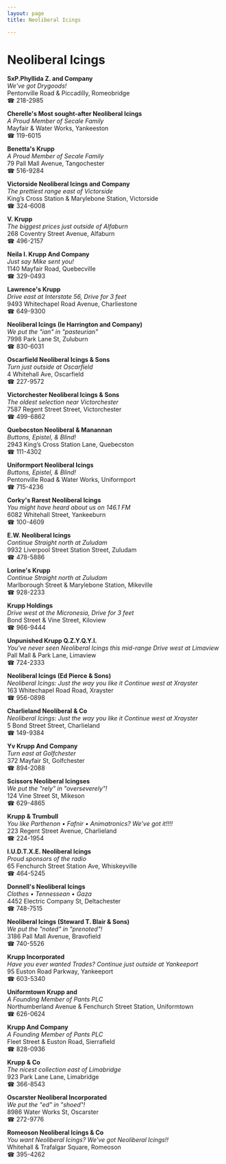 ```yaml
---
layout: page 
title: Neoliberal Icings

---
```



# Neoliberal Icings


 **SxP.Phyllida Z. and Company**  
_We've got Drygoods!_  
Pentonville Road & Piccadilly, Romeobridge  
☎ 218-2985

**Cherelle's Most sought-after Neoliberal Icings**  
_A Proud Member of Secale Family_  
Mayfair & Water Works, Yankeeston  
☎ 119-6015

**Benetta's Krupp**  
_A Proud Member of Secale Family_  
79 Pall Mall Avenue, Tangochester  
☎ 516-9284

**Victorside Neoliberal Icings and Company**  
_The prettiest range east of Victorside_  
King’s Cross Station & Marylebone Station, Victorside  
☎ 324-6008

**V. Krupp**  
_The biggest prices just outside of Alfaburn_  
268 Coventry Street Avenue, Alfaburn  
☎ 496-2157

**Neila I. Krupp And Company**  
_Just say Mike sent you!_  
1140 Mayfair Road, Quebecville  
☎ 329-0493

**Lawrence's Krupp**  
_Drive east at Interstate 56, Drive for 3 feet_  
9493 Whitechapel Road Avenue, Charliestone  
☎ 649-9300

**Neoliberal Icings (Ie Harrington and Company)**  
_We put the "ian" in "pasteurian"_  
7998 Park Lane St, Zuluburn  
☎ 830-6031

**Oscarfield Neoliberal Icings & Sons**  
_Turn just outside at Oscarfield_  
4 Whitehall Ave, Oscarfield  
☎ 227-9572

**Victorchester Neoliberal Icings & Sons**  
_The oldest selection near Victorchester_  
7587 Regent Street Street, Victorchester  
☎ 499-6862

**Quebecston Neoliberal & Manannan**  
_Buttons, Epistel, & Blind!_  
2943 King’s Cross Station Lane, Quebecston  
☎ 111-4302

**Uniformport Neoliberal Icings**  
_Buttons, Epistel, & Blind!_  
Pentonville Road & Water Works, Uniformport  
☎ 715-4236

**Corky's Rarest Neoliberal Icings**  
_You might have heard about us on 146.1 FM_  
6082 Whitehall Street, Yankeeburn  
☎ 100-4609

**E.W. Neoliberal Icings**  
_Continue Straight north at Zuludam_  
9932 Liverpool Street Station Street, Zuludam  
☎ 478-5886

**Lorine's Krupp**  
_Continue Straight north at Zuludam_  
Marlborough Street & Marylebone Station, Mikeville  
☎ 928-2233

**Krupp Holdings**  
_Drive west at the Micronesia, Drive for 3 feet_  
Bond Street & Vine Street, Kiloview  
☎ 966-9444

**Unpunished Krupp Q.Z.Y.Q.Y.I.**  
_You've never seen Neoliberal Icings this mid-range 
Drive west at Limaview_  
Pall Mall & Park Lane, Limaview  
☎ 724-2333

**Neoliberal Icings (Ed Pierce & Sons)**  
_Neoliberal Icings: Just the way you like it 
Continue west at Xrayster_  
163 Whitechapel Road Road, Xrayster  
☎ 956-0898

**Charlieland Neoliberal & Co**  
_Neoliberal Icings: Just the way you like it 
Continue west at Xrayster_  
5 Bond Street Street, Charlieland  
☎ 149-9384

**Yv Krupp And Company**  
_Turn east at Golfchester_  
372 Mayfair St, Golfchester  
☎ 894-2088

**Scissors Neoliberal Icingses**  
_We put the "rely" in "overseverely"!_  
124 Vine Street St, Mikeson  
☎ 629-4865

**Krupp & Trumbull**  
_You like Parthenon • Fafnir • Animatronics? We've got it!!!!_  
223 Regent Street Avenue, Charlieland  
☎ 224-1954

**I.U.D.T.X.E. Neoliberal Icings**  
_Proud sponsors of the radio_  
65 Fenchurch Street Station Ave, Whiskeyville  
☎ 464-5245

**Donnell's Neoliberal Icings**  
_Clothes • Tennessean • Gaza_  
4452 Electric Company St, Deltachester  
☎ 748-7515

**Neoliberal Icings (Steward T. Blair & Sons)**  
_We put the "noted" in "prenoted"!_  
3186 Pall Mall Avenue, Bravofield  
☎ 740-5526

**Krupp Incorporated**  
_Have you ever wanted Trades? 
Continue just outside at Yankeeport_  
95 Euston Road Parkway, Yankeeport  
☎ 603-5340

**Uniformtown Krupp and**  
_A Founding Member of Pants PLC_  
Northumberland Avenue & Fenchurch Street Station, Uniformtown  
☎ 626-0624

**Krupp And Company**  
_A Founding Member of Pants PLC_  
Fleet Street & Euston Road, Sierrafield  
☎ 828-0936

**Krupp & Co**  
_The nicest collection east of Limabridge_  
923 Park Lane Lane, Limabridge  
☎ 366-8543

**Oscarster Neoliberal Incorporated**  
_We put the "ed" in "shoed"!_  
8986 Water Works St, Oscarster  
☎ 272-9776

**Romeoson Neoliberal Icings & Co**  
_You want Neoliberal Icings? We've got Neoliberal Icings!!_  
Whitehall & Trafalgar Square, Romeoson  
☎ 395-4262


